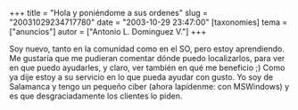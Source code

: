 +++
title = "Hola y poniéndome a sus ordenes"
slug = "20031029234717780"
date = "2003-10-29 23:47:00"
[taxonomies]
tema = ["anuncios"]
autor = ["Antonio L. Dominguez V."]
+++

Soy nuevo, tanto en la comunidad como en el SO, pero estoy aprendiendo.
Me gustaría que me pudieran comentar dónde puedo localizarlos, para ver
en que puedo ayudarles, y claro, ver también en qué me beneficio ;) Como
ya dije estoy a su servicio en lo que pueda ayudar con gusto. Yo soy de
Salamanca y tengo un pequeño ciber (ahora lapídenme: con MSWindows) y es
que desgraciadamente los clientes lo piden.

